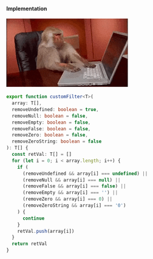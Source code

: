 #### Implementation

<img src="slides/vue-slots/images/monkey-coding.gif" />


<aside class="notes">

```typescript
export function customFilter<T>(
  array: T[],
  removeUndefined: boolean = true,
  removeNull: boolean = false,
  removeEmpty: boolean = false,
  removeFalse: boolean = false,
  removeZero: boolean = false,
  removeZeroString: boolean = false
): T[] {
  const retVal: T[] = []
  for (let i = 0; i < array.length; i++) {
    if (
      (removeUndefined && array[i] === undefined) ||
      (removeNull && array[i] === null) ||
      (removeFalse && array[i] === false) ||
      (removeEmpty && array[i] === '') ||
      (removeZero && array[i] === 0) ||
      (removeZeroString && array[i] === '0')
    ) {
      continue
    }
    retVal.push(array[i])
  }
  return retVal
}
```

</aside>
